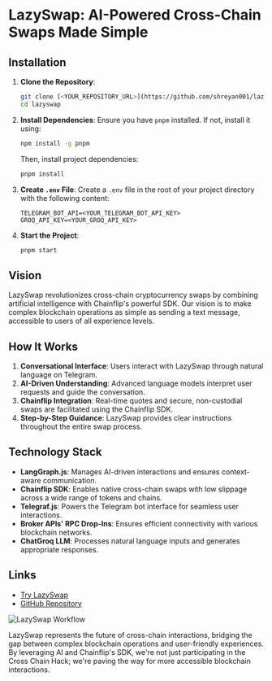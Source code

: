 
# LazySwap: AI-Powered Cross-Chain Swaps Made Simple


## Installation

1. **Clone the Repository**:
   ```bash
   git clone [<YOUR_REPOSITORY_URL>](https://github.com/shreyan001/lazyswap)
   cd lazyswap
   ```

2. **Install Dependencies**:
   Ensure you have `pnpm` installed. If not, install it using:
   ```bash
   npm install -g pnpm
   ```
   Then, install project dependencies:
   ```bash
   pnpm install
   ```

3. **Create `.env` File**:
   Create a `.env` file in the root of your project directory with the following content:
   ```dotenv
   TELEGRAM_BOT_API=<YOUR_TELEGRAM_BOT_API_KEY>
   GROQ_API_KEY=<YOUR_GROQ_API_KEY>
   ```

4. **Start the Project**:
   ```bash
   pnpm start
   ```


## Vision

LazySwap revolutionizes cross-chain cryptocurrency swaps by combining artificial intelligence with Chainflip's powerful SDK. Our vision is to make complex blockchain operations as simple as sending a text message, accessible to users of all experience levels.

## How It Works

1. **Conversational Interface**: Users interact with LazySwap through natural language on Telegram.
2. **AI-Driven Understanding**: Advanced language models interpret user requests and guide the conversation.
3. **Chainflip Integration**: Real-time quotes and secure, non-custodial swaps are facilitated using the Chainflip SDK.
4. **Step-by-Step Guidance**: LazySwap provides clear instructions throughout the entire swap process.

## Technology Stack

- **LangGraph.js**: Manages AI-driven interactions and ensures context-aware communication.
- **Chainflip SDK**: Enables native cross-chain swaps with low slippage across a wide range of tokens and chains.
- **Telegraf.js**: Powers the Telegram bot interface for seamless user interactions.
- **Broker APIs' RPC Drop-Ins**: Ensures efficient connectivity with various blockchain networks.
- **ChatGroq LLM**: Processes natural language inputs and generates appropriate responses.


## Links

- [Try LazySwap](https://t.me/LazySwap_Bot)
- [GitHub Repository](https://github.com/shreyan001/lazyswap)

![LazySwap Workflow](https://cdn.dorahacks.io/static/files/191105c3cc5269f3940254e4b588bce3.png)



LazySwap represents the future of cross-chain interactions, bridging the gap between complex blockchain operations and user-friendly experiences. By leveraging AI and Chainflip's SDK, we're not just participating in the Cross Chain Hack; we're paving the way for more accessible blockchain interactions.
